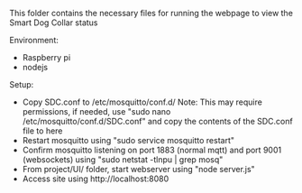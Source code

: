 This folder contains the necessary files for running the webpage to view the Smart Dog Collar status

Environment:
- Raspberry pi
- nodejs

Setup:
- Copy SDC.conf to /etc/mosquitto/conf.d/
  Note: This may require permissions, if needed, use "sudo nano /etc/mosquitto/conf.d/SDC.conf" and copy the contents of the SDC.conf file to here
- Restart mosquitto using "sudo service mosquitto restart"
- Confirm mosquitto listening on port 1883 (normal mqtt) and port 9001 (websockets) using "sudo netstat -tlnpu | grep mosq"
- From project/UI/ folder, start webserver using "node server.js"
- Access site using http://localhost:8080
